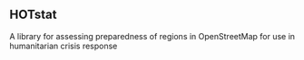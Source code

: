 HOTstat
-------

  A library for assessing preparedness of regions in OpenStreetMap for use in humanitarian crisis response

